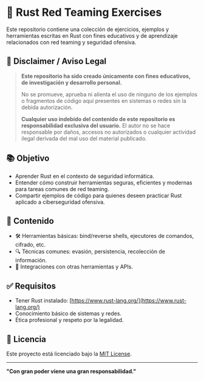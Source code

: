 # 🦀 Rust Red Teaming Exercises

Este repositorio contiene una colección de ejercicios, ejemplos y herramientas escritas en Rust con fines educativos y de aprendizaje relacionados con red teaming y seguridad ofensiva.

## 🚨 Disclaimer / Aviso Legal

> **Este repositorio ha sido creado únicamente con fines educativos, de investigación y desarrollo personal.**
>
> No se promueve, aprueba ni alienta el uso de ninguno de los ejemplos o fragmentos de código aquí presentes en sistemas o redes sin la debida autorización.
>
> **Cualquier uso indebido del contenido de este repositorio es responsabilidad exclusiva del usuario.** El autor no se hace responsable por daños, accesos no autorizados o cualquier actividad ilegal derivada del mal uso del material publicado.

## 📚 Objetivo

- Aprender Rust en el contexto de seguridad informática.
- Entender cómo construir herramientas seguras, eficientes y modernas para tareas comunes de red teaming.
- Compartir ejemplos de código para quienes deseen practicar Rust aplicado a ciberseguridad ofensiva.

## 🧪 Contenido

- 🛠️ Herramientas básicas: bind/reverse shells, ejecutores de comandos, cifrado, etc.
- 🔍 Técnicas comunes: evasión, persistencia, recolección de información.
- 🧰 Integraciones con otras herramientas y APIs.

## ✅ Requisitos

- Tener Rust instalado: [https://www.rust-lang.org/](https://www.rust-lang.org/)
- Conocimiento básico de sistemas y redes.
- Ética profesional y respeto por la legalidad.

## 📎 Licencia

Este proyecto está licenciado bajo la [MIT License](LICENSE).

---

**"Con gran poder viene una gran responsabilidad."**
